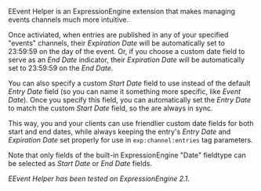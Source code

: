 EEvent Helper is an ExpressionEngine extension that makes managing events channels much more intuitive.

Once activiated, when entries are published in any of your specified "events" channels, their *Expiration Date* will be automatically set to 23:59:59 on the day of the event. Or, if you choose a custom date field to serve as an *End Date* indicator, their *Expiration Date* will be automatically set to 23:59:59 on the *End Date*.

You can also specify a custom *Start Date* field to use instead of the default *Entry Date* field (so you can name it something more specific, like *Event Date*). Once you specify this field, you can automatically set the *Entry Date* to match the custom *Start Date* field, so the are always in sync.

This way, you and your clients can use friendlier custom date fields for both start and end dates, while always keeping the entry's *Entry Date* and *Expiration Date* set properly for use in `exp:channel:entries` tag parameters.

Note that only fields of the built-in ExpressionEngine "Date" fieldtype can be selected as *Start Date* or *End Date* fields.

*EEvent Helper has been tested on ExpressionEngine 2.1*.